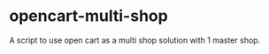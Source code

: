 opencart-multi-shop
===================

A script to use open cart as a multi shop solution with 1 master shop.
